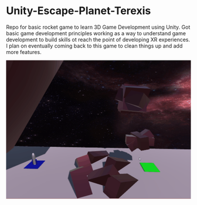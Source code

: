 # Unity-Escape-Planet-Terexis
Repo for basic rocket game to learn 3D Game Development using Unity. Got basic game development principles working as a way to understand game development to build skills ot reach the point of developing XR experiences. I plan on eventually coming back to this game to clean things up and add more features.


![Escape From Planet Terexis Gameplay](DemoGifs/gameplay.gif)

